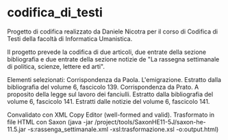 # codifica_di_testi
Progetto di codifica realizzato da Daniele Nicotra per il corso di Codifica di Testi della facoltà di Informatica Umanistica.

Il progetto prevede la codifica di due articoli, due entrate della sezione bibliografia e due entrate della sezione notizie de "La rassegna settimanale di politica, scienze, lettere ed arti".

Elementi selezionati: Corrispondenza da Paola. L'emigrazione. Estratto dalla bibliografia del volume 6, fascicolo 139. Corrispondenza da Prato. A proposito della legge sul lavoro dei fanciulli. Estratto dalla bibliografia del volume 6, fascicolo 141. Estratti dalle notizie del volume 6, fascicolo 141.

Convalidato con XML Copy Editor (well-formed and valid).
Trasformato in file HTML con Saxon (java -jar /project/tools/SaxonHE11-5J/saxon-he-11.5.jar -s:rassenga_settimanale.xml -xsl:trasformazione.xsl -o:output.html)
